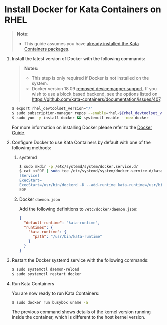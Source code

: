 # Install Docker for Kata Containers on RHEL

> **Note:**
>
> - This guide assumes you have
>   [already installed the Kata Containers packages](../rhel-installation-guide.md).

1. Install the latest version of Docker with the following commands:

   > **Notes:**
   >
   > - This step is only required if Docker is not installed on the system.
   > - Docker version 18.09 [removed devicemapper support](https://github.com/kata-containers/documentation/issues/373).
   >   If you wish to use a block based backend, see the options listed on https://github.com/kata-containers/documentation/issues/407.

   ```bash
   $ export rhel_devtoolset_version="7"
   $ sudo subscription-manager repos --enable=rhel-${rhel_devtoolset_version}-server-extras-rpms
   $ sudo yum -y install docker && systemctl enable --now docker
   ```

   For more information on installing Docker please refer to the
   [Docker Guide](https://access.redhat.com/documentation/en-us/red_hat_enterprise_linux_atomic_host/7/html-single/getting_started_with_containers/#getting_docker_in_rhel_7).

2. Configure Docker to use Kata Containers by default with one of the following methods:

   1. systemd

       ```bash
       $ sudo mkdir -p /etc/systemd/system/docker.service.d/
       $ cat <<EOF | sudo tee /etc/systemd/system/docker.service.d/kata-containers.conf
       [Service]
       ExecStart=
       ExecStart=/usr/bin/dockerd -D --add-runtime kata-runtime=/usr/bin/kata-runtime --default-runtime=kata-runtime
       EOF
       ```

   2. Docker `daemon.json`

       Add the following definitions to `/etc/docker/daemon.json`:

       ```json
       {
         "default-runtime": "kata-runtime",
         "runtimes": {
           "kata-runtime": {
             "path": "/usr/bin/kata-runtime"
           }
         }
       }
       ```

3. Restart the Docker systemd service with the following commands:

   ```bash
   $ sudo systemctl daemon-reload
   $ sudo systemctl restart docker
   ```

4. Run Kata Containers

   You are now ready to run Kata Containers:

   ```bash
   $ sudo docker run busybox uname -a
   ```

   The previous command shows details of the kernel version running inside the
   container, which is different to the host kernel version.
